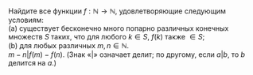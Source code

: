 Найдите все функции $f:\mathbb{N}\to \mathbb{N}$, удовлетворяющие следующим условиям:
<br/>(a) существует бесконечно много попарно различных конечных множеств $S$ таких, что для любого $k\in S$, $f\left( k \right)$ также $\in S$;
<br/>(b) для любых различных $m,n\in \mathbb{N}.$
<br/>$m-n  |  f\left( m \right)-f\left( n \right)$.
(Знак «|» означает делит; по другому, если $a|b$, то $b$ делится на $a$.)